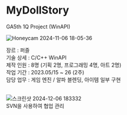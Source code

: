 # MyDollStory
GA5th 1Q Project (WinAPI)

![Honeycam 2024-11-06 18-05-36](https://github.com/user-attachments/assets/67382c9b-9d8f-44a8-9172-759dc6dcb4cd) <br/>

장르 : 퍼즐<br/>
기술 상세 : C/C++ WinAPI<br/>
제작 인원 : 8명 (기획 2명, 프로그래밍 4명, 아트 2명)<br/>
작업 기간 : 2023.05/15 ~ 26 (2주)<br/>
담당 업무 : 게임 엔진 / 알파 블렌딩, 아이템 일부 구현<br/>
<br/>

![스크린샷 2024-12-06 183332](https://github.com/user-attachments/assets/b43051c4-72e3-4583-bc38-eed4839760a8)<br/>
SVN을 사용하여 협업 관리

